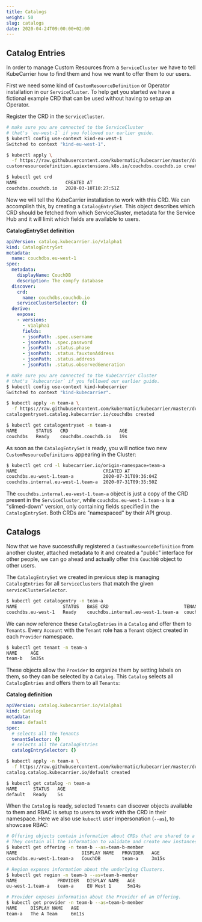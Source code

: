 ```yaml
---
title: Catalogs
weight: 50
slug: catalogs
date: 2020-04-24T09:00:00+02:00
---
```


## Catalog Entries

In order to manage Custom Resources from a `ServiceCluster` we have to tell KubeCarrier how to find them and how we want to offer them to our users.

First we need some kind of `CustomResourceDefinition` or Operator installation in our `ServiceCluster`.
To help get you started we have a fictional example CRD that can be used without having to setup an Operator.

Register the CRD in the `ServiceCluster`.

```bash
# make sure you are connected to the ServiceCluster
# that's `eu-west-1` if you followed our earlier guide.
$ kubectl config use-context kind-eu-west-1
Switched to context "kind-eu-west-1".

$ kubectl apply \
  -f https://raw.githubusercontent.com/kubermatic/kubecarrier/master/docs/manifests/couchdb.crd.yaml
customresourcedefinition.apiextensions.k8s.io/couchdbs.couchdb.io created

$ kubectl get crd
NAME                  CREATED AT
couchdbs.couchdb.io   2020-03-10T10:27:51Z
```

Now we will tell the KubeCarrier installation to work with this CRD.
We can accomplish this, by creating a `CatalogEntrySet`. This object describes which CRD should be fetched from which ServiceCluster, metadata for the Service Hub and it will limit which fields are available to users.

**CatalogEntrySet definition**

```yaml
apiVersion: catalog.kubecarrier.io/v1alpha1
kind: CatalogEntrySet
metadata:
  name: couchdbs.eu-west-1
spec:
  metadata:
    displayName: CouchDB
    description: The compfy database
  discover:
    crd:
      name: couchdbs.couchdb.io
    serviceClusterSelector: {}
  derive:
    expose:
    - versions:
      - v1alpha1
      fields:
      - jsonPath: .spec.username
      - jsonPath: .spec.password
      - jsonPath: .status.phase
      - jsonPath: .status.fauxtonAddress
      - jsonPath: .status.address
      - jsonPath: .status.observedGeneration
```

```bash
# make sure you are connected to the KubeCarrier Cluster
# that's `kubecarrier` if you followed our earlier guide.
$ kubectl config use-context kind-kubecarrier
Switched to context "kind-kubecarrier".

$ kubectl apply -n team-a \
  -f https://raw.githubusercontent.com/kubermatic/kubecarrier/master/docs/manifests/catalogentryset.yaml
catalogentryset.catalog.kubecarrier.io/couchdbs created

$ kubectl get catalogentryset -n team-a
NAME       STATUS   CRD                   AGE
couchdbs   Ready    couchdbs.couchdb.io   19s
```

As soon as the `CatalogEntrySet` is ready, you will notice two new `CustomResourceDefinitions` appearing in the Cluster:

```bash
$ kubectl get crd -l kubecarrier.io/origin-namespace=team-a
NAME                                CREATED AT
couchdbs.eu-west-1.team-a           2020-07-31T09:36:04Z
couchdbs.internal.eu-west-1.team-a  2020-07-31T09:35:50Z
```

The `couchdbs.internal.eu-west-1.team-a` object is just a copy of the CRD present in the `ServiceCluster`, while `couchdbs.eu-west-1.team-a` is a "slimed-down" version, only containing fields specified in the `CatalogEntrySet`. Both CRDs are "namespaced" by their API group.

## Catalogs

Now that we have successfully registered a `CustomResourceDefinition` from another cluster, attached metadata to it and created a "public" interface for other people, we can go ahead and actually offer this `CouchDB` object to other users.

The `CatalogEntrySet` we created in previous step is managing `CatalogEntries` for all `ServiceClusters` that match the given `serviceClusterSelector`.

```bash
$ kubectl get catalogentry -n team-a
NAME                 STATUS   BASE CRD                            TENANT CRD                  AGE
couchdbs.eu-west-1   Ready    couchdbs.internal.eu-west-1.team-a  couchdbs.eu-west-1.team-a   26s
```

We can now reference these `CatalogEntries` in a `Catalog` and offer them to `Tenants`.
Every `Account` with the `Tenant` role has a `Tenant` object created in each `Provider` namespace.

```bash
$ kubectl get tenant -n team-a
NAME     AGE
team-b   5m35s
```

These objects allow the `Provider` to organize them by setting labels on them, so they can be selected by a `Catalog`.
This `Catalog` selects all `CatalogEntries` and offers them to all `Tenants`:

**Catalog definition**

```yaml
apiVersion: catalog.kubecarrier.io/v1alpha1
kind: Catalog
metadata:
  name: default
spec:
  # selects all the Tenants
  tenantSelector: {}
  # selects all the CatalogEntries
  catalogEntrySelector: {}
```

```bash
$ kubectl apply -n team-a \
  -f https://raw.githubusercontent.com/kubermatic/kubecarrier/master/docs/manifests/catalog.yaml
catalog.catalog.kubecarrier.io/default created

$ kubectl get catalog -n team-a
NAME      STATUS   AGE
default   Ready    5s
```

When the `Catalog` is ready, selected `Tenants` can discover objects available to them and RBAC is setup to users to work with the CRD in their namespace.
Here we also use `kubectl` user impersonation (`--as`), to showcase RBAC:

```bash
# Offering objects contain information about CRDs that are shared to a Tenant.
# They contain all the information to validate and create new instances.
$ kubectl get offering -n team-b --as=team-b-member
NAME                        DISPLAY NAME   PROVIDER   AGE
couchdbs.eu-west-1.team-a   CouchDB        team-a     3m15s

# Region exposes information about the underlying Clusters.
$ kubectl get region -n team-b --as=team-b-member
NAME               PROVIDER   DISPLAY NAME   AGE
eu-west-1.team-a   team-a     EU West 1      5m14s

# Provider exposes information about the Provider of an Offering.
$ kubectl get provider -n team-b --as=team-b-member
NAME     DISPLAY NAME   AGE
team-a   The A Team     6m11s
```
